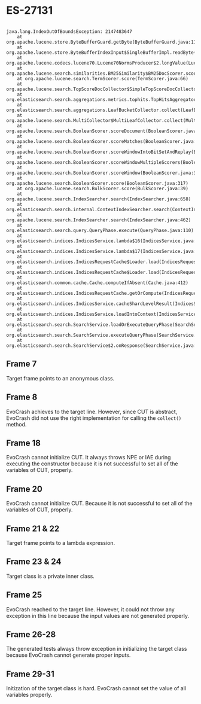 # ES-27131

```

java.lang.IndexOutOfBoundsException: 2147483647
	at org.apache.lucene.store.ByteBufferGuard.getByte(ByteBufferGuard.java:118)
	at org.apache.lucene.store.ByteBufferIndexInput$SingleBufferImpl.readByte(ByteBufferIndexInput.java:385)
	at org.apache.lucene.codecs.lucene70.Lucene70NormsProducer$2.longValue(Lucene70NormsProducer.java:218)
	at org.apache.lucene.search.similarities.BM25Similarity$BM25DocScorer.score(BM25Similarity.java:253)
	at org.apache.lucene.search.TermScorer.score(TermScorer.java:66)
	at org.apache.lucene.search.TopScoreDocCollector$SimpleTopScoreDocCollector$1.collect(TopScoreDocCollector.java:64)
	at org.elasticsearch.search.aggregations.metrics.tophits.TopHitsAggregator$1.collect(TopHitsAggregator.java:137)
	at org.elasticsearch.search.aggregations.LeafBucketCollector.collect(LeafBucketCollector.java:82)
	at org.apache.lucene.search.MultiCollector$MultiLeafCollector.collect(MultiCollector.java:174)
	at org.apache.lucene.search.BooleanScorer.scoreDocument(BooleanScorer.java:189)
	at org.apache.lucene.search.BooleanScorer.scoreMatches(BooleanScorer.java:202)
	at org.apache.lucene.search.BooleanScorer.scoreWindowIntoBitSetAndReplay(BooleanScorer.java:216)
	at org.apache.lucene.search.BooleanScorer.scoreWindowMultipleScorers(BooleanScorer.java:260)
	at org.apache.lucene.search.BooleanScorer.scoreWindow(BooleanScorer.java:305)
	at org.apache.lucene.search.BooleanScorer.score(BooleanScorer.java:317)
	at org.apache.lucene.search.BulkScorer.score(BulkScorer.java:39)
	at org.apache.lucene.search.IndexSearcher.search(IndexSearcher.java:658)
	at org.elasticsearch.search.internal.ContextIndexSearcher.search(ContextIndexSearcher.java:186)
	at org.apache.lucene.search.IndexSearcher.search(IndexSearcher.java:462)
	at org.elasticsearch.search.query.QueryPhase.execute(QueryPhase.java:110)
	at org.elasticsearch.indices.IndicesService.lambda$16(IndicesService.java:1122)
	at org.elasticsearch.indices.IndicesService.lambda$17(IndicesService.java:1175)
	at org.elasticsearch.indices.IndicesRequestCache$Loader.load(IndicesRequestCache.java:160)
	at org.elasticsearch.indices.IndicesRequestCache$Loader.load(IndicesRequestCache.java:1)
	at org.elasticsearch.common.cache.Cache.computeIfAbsent(Cache.java:412)
	at org.elasticsearch.indices.IndicesRequestCache.getOrCompute(IndicesRequestCache.java:116)
	at org.elasticsearch.indices.IndicesService.cacheShardLevelResult(IndicesService.java:1181)
	at org.elasticsearch.indices.IndicesService.loadIntoContext(IndicesService.java:1121)
	at org.elasticsearch.search.SearchService.loadOrExecuteQueryPhase(SearchService.java:277)
	at org.elasticsearch.search.SearchService.executeQueryPhase(SearchService.java:312)
	at org.elasticsearch.search.SearchService$2.onResponse(SearchService.java:288)
```

## Frame 7
Target frame points to an anonymous class.

## Frame 8
EvoCrash achieves to the target line. However, since CUT is abstract, EvoCrash did not use the right implementation for calling the `collect()` method.

## Frame 18
EvoCrash cannot initialize CUT. It always throws NPE or IAE during executing the constructor because it is not successful to set all of the variables of CUT, properly.


## Frame 20
EvoCrash cannot initialize CUT. Because it is not successful to set all of the variables of CUT, properly.

## Frame 21 & 22
Target frame points to a lambda expression.

## Frame 23 & 24
Target class is a private inner class.

## Frame 25
EvoCrash reached to the target line. However, it could not throw any exception in this line because the input values are not generated properly.

## Frame 26-28
The generated tests always throw exception in initializing the target class because EvoCrash cannot generate proper inputs.

## Frame 29-31
Initization of the target class is hard. EvoCrash cannot set the value of all variables properly.
